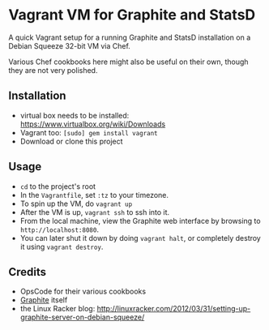 Vagrant VM for Graphite and StatsD
=======================
A quick Vagrant setup for a running Graphite and StatsD installation on a Debian Squeeze 32-bit VM via Chef.

Various Chef cookbooks here might also be useful on their own, though they are not very polished.

Installation
------------------------------------------
- virtual box needs to be installed: https://www.virtualbox.org/wiki/Downloads
- Vagrant too: `[sudo] gem install vagrant`
- Download or clone this project

Usage
--------------------------------------------------------
- `cd` to the project's root
- In the `Vagrantfile`, set `:tz` to your timezone.
- To spin up the VM, do `vagrant up`
- After the VM is up, `vagrant ssh` to ssh into it.
- From the local machine, view the Graphite web interface by browsing to `http://localhost:8080`.
- You can later shut it down by doing `vagrant halt`, or completely destroy it using `vagrant destroy`.

Credits
------------------
- OpsCode for their various cookbooks
- [Graphite](http://graphite.wikidot.com/) itself
- the Linux Racker blog: http://linuxracker.com/2012/03/31/setting-up-graphite-server-on-debian-squeeze/
